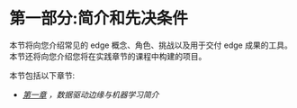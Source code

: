 # 第一部分:简介和先决条件

本节将向您介绍常见的 edge 概念、角色、挑战以及用于交付 edge 成果的工具。本节还将向您介绍您将在实践章节的课程中构建的项目。

本节包括以下章节:

*   [*第一章*](B17595_01_Final_SS_ePub.xhtml#_idTextAnchor013) *，数据驱动边缘与机器学习简介*
